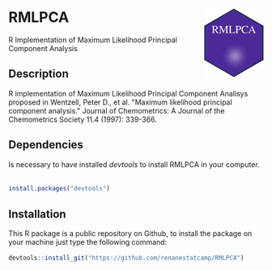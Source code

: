 # RMLPCA <img src='man/figures/HEXRMLPCA.png' align="right" height="135" /></a>
R Implementation of Maximum Likelihood Principal Component Analysis

## Description

R implementation of Maximum Likelihood Principal Component Analisys
    proposed in Wentzell, Peter D., et al. "Maximum likelihood principal 
    component analysis." Journal of Chemometrics: A Journal of the Chemometrics
    Society 11.4 (1997): 339-366.

## Dependencies 

Is necessary to have installed _devtools_ to install RMLPCA in your computer.

``` R

install.packages("devtools")

```

## Installation

This R package is a public repository on Github, to install the package on your machine just type the following command:

``` R
devtools::install_git("https://github.com/renanestatcamp/RMLPCA")
```
